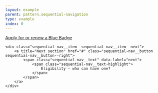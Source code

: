 ```yaml
---
layout: example
parent: pattern.sequential-navigation
type: example
index: 0
---
```


<nav class="sequential-nav" aria-label="Article navigation">
    <div class="sequential-nav__item  sequential-nav__item--prev">
        <a title="Previous section" href="#" class="sequential-nav__button  sequential-nav__button--left">
            <span class="sequential-nav__text" data-label="previous">
                <span class="sequential-nav__text-highlight">
                    Apply for or renew a Blue Badge
                </span>
            </span>
        </a>
    </div>

    <div class="sequential-nav__item  sequential-nav__item--next">
        <a title="Next section" href="#" class="sequential-nav__button  sequential-nav__button--right">
            <span class="sequential-nav__text" data-label="next">
                <span class="sequential-nav__text-highlight">
                    Eligibility – who can have one?
                </span>
            </span>
        </a>
    </div>
</nav>
